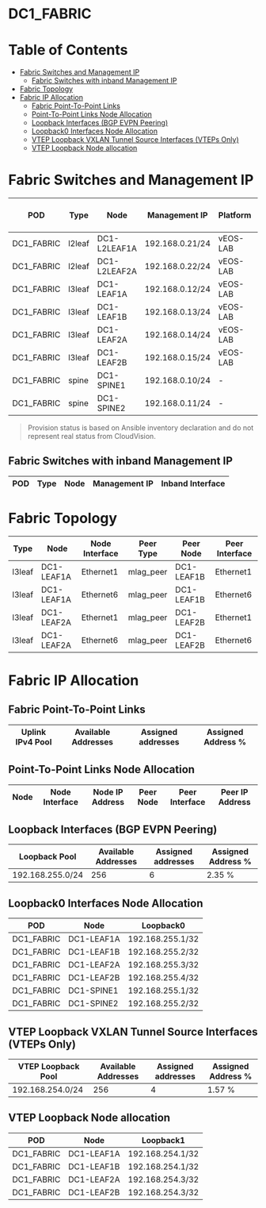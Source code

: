 # DC1_FABRIC

# Table of Contents
<!-- toc -->

- [Fabric Switches and Management IP](#fabric-switches-and-management-ip)
  - [Fabric Switches with inband Management IP](#fabric-switches-with-inband-management-ip)
- [Fabric Topology](#fabric-topology)
- [Fabric IP Allocation](#fabric-ip-allocation)
  - [Fabric Point-To-Point Links](#fabric-point-to-point-links)
  - [Point-To-Point Links Node Allocation](#point-to-point-links-node-allocation)
  - [Loopback Interfaces (BGP EVPN Peering)](#loopback-interfaces-bgp-evpn-peering)
  - [Loopback0 Interfaces Node Allocation](#loopback0-interfaces-node-allocation)
  - [VTEP Loopback VXLAN Tunnel Source Interfaces (VTEPs Only)](#vtep-loopback-vxlan-tunnel-source-interfaces-vteps-only)
  - [VTEP Loopback Node allocation](#vtep-loopback-node-allocation)

<!-- toc -->
# Fabric Switches and Management IP

| POD | Type | Node | Management IP | Platform | Provisioned in CloudVision |
| --- | ---- | ---- | ------------- | -------- | -------------------------- |
| DC1_FABRIC | l2leaf | DC1-L2LEAF1A | 192.168.0.21/24 | vEOS-LAB | Provisioned |
| DC1_FABRIC | l2leaf | DC1-L2LEAF2A | 192.168.0.22/24 | vEOS-LAB | Provisioned |
| DC1_FABRIC | l3leaf | DC1-LEAF1A | 192.168.0.12/24 | vEOS-LAB | Provisioned |
| DC1_FABRIC | l3leaf | DC1-LEAF1B | 192.168.0.13/24 | vEOS-LAB | Provisioned |
| DC1_FABRIC | l3leaf | DC1-LEAF2A | 192.168.0.14/24 | vEOS-LAB | Provisioned |
| DC1_FABRIC | l3leaf | DC1-LEAF2B | 192.168.0.15/24 | vEOS-LAB | Provisioned |
| DC1_FABRIC | spine | DC1-SPINE1 | 192.168.0.10/24 | - | Provisioned |
| DC1_FABRIC | spine | DC1-SPINE2 | 192.168.0.11/24 | - | Provisioned |

> Provision status is based on Ansible inventory declaration and do not represent real status from CloudVision.

## Fabric Switches with inband Management IP
| POD | Type | Node | Management IP | Inband Interface |
| --- | ---- | ---- | ------------- | ---------------- |

# Fabric Topology

| Type | Node | Node Interface | Peer Type | Peer Node | Peer Interface |
| ---- | ---- | -------------- | --------- | ----------| -------------- |
| l3leaf | DC1-LEAF1A | Ethernet1 | mlag_peer | DC1-LEAF1B | Ethernet1 |
| l3leaf | DC1-LEAF1A | Ethernet6 | mlag_peer | DC1-LEAF1B | Ethernet6 |
| l3leaf | DC1-LEAF2A | Ethernet1 | mlag_peer | DC1-LEAF2B | Ethernet1 |
| l3leaf | DC1-LEAF2A | Ethernet6 | mlag_peer | DC1-LEAF2B | Ethernet6 |

# Fabric IP Allocation

## Fabric Point-To-Point Links

| Uplink IPv4 Pool | Available Addresses | Assigned addresses | Assigned Address % |
| ---------------- | ------------------- | ------------------ | ------------------ |

## Point-To-Point Links Node Allocation

| Node | Node Interface | Node IP Address | Peer Node | Peer Interface | Peer IP Address |
| ---- | -------------- | --------------- | --------- | -------------- | --------------- |

## Loopback Interfaces (BGP EVPN Peering)

| Loopback Pool | Available Addresses | Assigned addresses | Assigned Address % |
| ------------- | ------------------- | ------------------ | ------------------ |
| 192.168.255.0/24 | 256 | 6 | 2.35 % |

## Loopback0 Interfaces Node Allocation

| POD | Node | Loopback0 |
| --- | ---- | --------- |
| DC1_FABRIC | DC1-LEAF1A | 192.168.255.1/32 |
| DC1_FABRIC | DC1-LEAF1B | 192.168.255.2/32 |
| DC1_FABRIC | DC1-LEAF2A | 192.168.255.3/32 |
| DC1_FABRIC | DC1-LEAF2B | 192.168.255.4/32 |
| DC1_FABRIC | DC1-SPINE1 | 192.168.255.1/32 |
| DC1_FABRIC | DC1-SPINE2 | 192.168.255.2/32 |

## VTEP Loopback VXLAN Tunnel Source Interfaces (VTEPs Only)

| VTEP Loopback Pool | Available Addresses | Assigned addresses | Assigned Address % |
| --------------------- | ------------------- | ------------------ | ------------------ |
| 192.168.254.0/24 | 256 | 4 | 1.57 % |

## VTEP Loopback Node allocation

| POD | Node | Loopback1 |
| --- | ---- | --------- |
| DC1_FABRIC | DC1-LEAF1A | 192.168.254.1/32 |
| DC1_FABRIC | DC1-LEAF1B | 192.168.254.1/32 |
| DC1_FABRIC | DC1-LEAF2A | 192.168.254.3/32 |
| DC1_FABRIC | DC1-LEAF2B | 192.168.254.3/32 |
